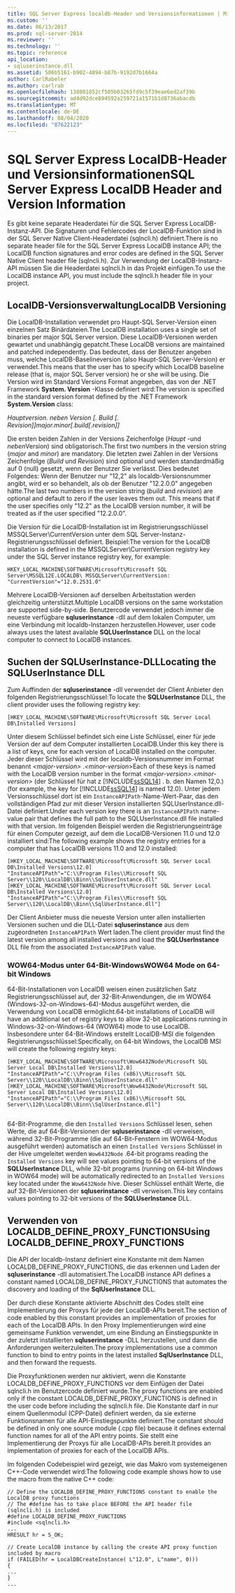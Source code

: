 ```yaml
---
title: SQL Server Express localdb-Header und Versionsinformationen | Microsoft-Dokumentation
ms.custom: ''
ms.date: 06/13/2017
ms.prod: sql-server-2014
ms.reviewer: ''
ms.technology: ''
ms.topic: reference
api_location:
- sqluserinstance.dll
ms.assetid: 506b5161-b902-4894-b87b-9192d7b1664a
author: CarlRabeler
ms.author: carlrab
ms.openlocfilehash: 138081852cf505b03265fd9c5f39eae6ed2af39b
ms.sourcegitcommit: ad4d92dce894592a259721a1571b1d8736abacdb
ms.translationtype: MT
ms.contentlocale: de-DE
ms.lasthandoff: 08/04/2020
ms.locfileid: "87622123"
---
```

# <a name="sql-server-express-localdb-header-and-version-information"></a><span data-ttu-id="71ebc-102">SQL Server Express LocalDB-Header und Versionsinformationen</span><span class="sxs-lookup"><span data-stu-id="71ebc-102">SQL Server Express LocalDB Header and Version Information</span></span>
  <span data-ttu-id="71ebc-103">Es gibt keine separate Headerdatei für die SQL Server Express LocalDB-Instanz-API. Die Signaturen und Fehlercodes der LocalDB-Funktion sind in der SQL Server Native Client-Headerdatei (sqlncli.h) definiert.</span><span class="sxs-lookup"><span data-stu-id="71ebc-103">There is no separate header file for the SQL Server Express LocalDB instance API; the LocalDB function signatures and error codes are defined in the SQL Server Native Client header file (sqlncli.h).</span></span> <span data-ttu-id="71ebc-104">Zur Verwendung der LocalDB-Instanz-API müssen Sie die Headerdatei sqlncli.h in das Projekt einfügen.</span><span class="sxs-lookup"><span data-stu-id="71ebc-104">To use the LocalDB instance API, you must include the sqlncli.h header file in your project.</span></span>  
  
## <a name="localdb-versioning"></a><span data-ttu-id="71ebc-105">LocalDB-Versionsverwaltung</span><span class="sxs-lookup"><span data-stu-id="71ebc-105">LocalDB Versioning</span></span>  
 <span data-ttu-id="71ebc-106">Die LocalDB-Installation verwendet pro Haupt-SQL Server-Version einen einzelnen Satz Binärdateien.</span><span class="sxs-lookup"><span data-stu-id="71ebc-106">The LocalDB installation uses a single set of binaries per major SQL Server version.</span></span> <span data-ttu-id="71ebc-107">Diese LocalDB-Versionen werden gewartet und unabhängig gepatcht.</span><span class="sxs-lookup"><span data-stu-id="71ebc-107">These LocalDB versions are maintained and patched independently.</span></span> <span data-ttu-id="71ebc-108">Das bedeutet, dass der Benutzer angeben muss, welche LocalDB-Baselineversion (also Haupt-SQL Server-Version) er verwendet.</span><span class="sxs-lookup"><span data-stu-id="71ebc-108">This means that the user has to specify which LocalDB baseline release (that is, major SQL Server version) he or she will be using.</span></span> <span data-ttu-id="71ebc-109">Die Version wird im Standard Versions Format angegeben, das von der .NET Framework **System. Version** -Klasse definiert wird:</span><span class="sxs-lookup"><span data-stu-id="71ebc-109">The version is specified in the standard version format defined by the .NET Framework **System.Version** class:</span></span>  
  
 <span data-ttu-id="71ebc-110">*Hauptversion. neben Version [. Build [. Revision]]*</span><span class="sxs-lookup"><span data-stu-id="71ebc-110">*major.minor[.build[.revision]]*</span></span>  
  
 <span data-ttu-id="71ebc-111">Die ersten beiden Zahlen in der Versions Zeichenfolge (*Haupt* -und *neben*Version) sind obligatorisch.</span><span class="sxs-lookup"><span data-stu-id="71ebc-111">The first two numbers in the version string (*major* and *minor*) are mandatory.</span></span> <span data-ttu-id="71ebc-112">Die letzten zwei Zahlen in der Versions Zeichenfolge (*Build* und *Revision*) sind optional und werden standardmäßig auf 0 (null) gesetzt, wenn der Benutzer Sie verlässt. Dies bedeutet Folgendes: Wenn der Benutzer nur "12,2" als localdb-Versionsnummer angibt, wird er so behandelt, als ob der Benutzer "12.2.0.0" angegeben hätte.</span><span class="sxs-lookup"><span data-stu-id="71ebc-112">The last two numbers in the version string (*build* and *revision*) are optional and default to zero if the user leaves them out. This means that if the user specifies only "12.2" as the LocalDB version number, it will be treated as if the user specified "12.2.0.0".</span></span>  
  
 <span data-ttu-id="71ebc-113">Die Version für die LocalDB-Installation ist im Registrierungsschlüssel MSSQLServer\CurrentVersion unter dem SQL Server-Instanz-Registrierungsschlüssel definiert. Beispiel:</span><span class="sxs-lookup"><span data-stu-id="71ebc-113">The version for the LocalDB installation is defined in the MSSQLServer\CurrentVersion registry key under the SQL Server instance registry key, for example:</span></span>  
  
```  
HKEY_LOCAL_MACHINE\SOFTWARE\Microsoft\Microsoft SQL Server\MSSQL12E.LOCALDB\ MSSQLServer\CurrentVersion: "CurrentVersion"="12.0.2531.0"  
```  
  
 <span data-ttu-id="71ebc-114">Mehrere LocalDB-Versionen auf derselben Arbeitsstation werden gleichzeitig unterstützt.</span><span class="sxs-lookup"><span data-stu-id="71ebc-114">Multiple LocalDB versions on the same workstation are supported side-by-side.</span></span> <span data-ttu-id="71ebc-115">Benutzercode verwendet jedoch immer die neueste verfügbare **sqluserinstance** -dll auf dem lokalen Computer, um eine Verbindung mit localdb-Instanzen herzustellen.</span><span class="sxs-lookup"><span data-stu-id="71ebc-115">However, user code always uses the latest available **SQLUserInstance** DLL on the local computer to connect to LocalDB instances.</span></span>  
  
## <a name="locating-the-sqluserinstance-dll"></a><span data-ttu-id="71ebc-116">Suchen der SQLUserInstance-DLL</span><span class="sxs-lookup"><span data-stu-id="71ebc-116">Locating the SQLUserInstance DLL</span></span>  
 <span data-ttu-id="71ebc-117">Zum Auffinden der **sqluserinstance** -dll verwendet der Client Anbieter den folgenden Registrierungsschlüssel:</span><span class="sxs-lookup"><span data-stu-id="71ebc-117">To locate the **SQLUserInstance** DLL, the client provider uses the following registry key:</span></span>  
  
```  
[HKEY_LOCAL_MACHINE\SOFTWARE\Microsoft\Microsoft SQL Server Local DB\Installed Versions]  
```  
  
 <span data-ttu-id="71ebc-118">Unter diesem Schlüssel befindet sich eine Liste Schlüssel, einer für jede Version der auf dem Computer installierten LocalDB.</span><span class="sxs-lookup"><span data-stu-id="71ebc-118">Under this key there is a list of keys, one for each version of LocalDB installed on the computer.</span></span> <span data-ttu-id="71ebc-119">Jeder dieser Schlüssel wird mit der localdb-Versionsnummer im Format benannt *\<major-version>* .*\<minor-version>*</span><span class="sxs-lookup"><span data-stu-id="71ebc-119">Each of these keys is named with the LocalDB version number in the format *\<major-version>*.*\<minor-version>*</span></span> <span data-ttu-id="71ebc-120">(der Schlüssel für hat z [!INCLUDE[ssSQL14](../../includes/sssql14-md.md)] . b. den Namen 12,0.)</span><span class="sxs-lookup"><span data-stu-id="71ebc-120">(for example, the key for [!INCLUDE[ssSQL14](../../includes/sssql14-md.md)] is named 12.0).</span></span> <span data-ttu-id="71ebc-121">Unter jedem Versionsschlüssel dort ist ein `InstanceAPIPath`-Name-Wert-Paar, das den vollständigen Pfad zur mit dieser Version installierten SQLUserInstance.dll-Datei definiert.</span><span class="sxs-lookup"><span data-stu-id="71ebc-121">Under each version key there is an `InstanceAPIPath` name-value pair that defines the full path to the SQLUserInstance.dll file installed with that version.</span></span> <span data-ttu-id="71ebc-122">Im folgenden Beispiel werden die Registrierungseinträge für einen Computer gezeigt, auf dem die LocalDB-Versionen 11.0 und 12.0 installiert sind:</span><span class="sxs-lookup"><span data-stu-id="71ebc-122">The following example shows the registry entries for a computer that has LocalDB versions 11.0 and 12.0 installed:</span></span>  
  
```  
[HKEY_LOCAL_MACHINE\SOFTWARE\Microsoft\Microsoft SQL Server Local DB\Installed Versions\12.0]  
"InstanceAPIPath"="C:\\Program Files\\Microsoft SQL Server\\120\\LocalDB\\Binn\\SqlUserInstance.dll"  
[HKEY_LOCAL_MACHINE\SOFTWARE\Microsoft\Microsoft SQL Server Local DB\Installed Versions\12.0]  
"InstanceAPIPath"="C:\\Program Files\\Microsoft SQL Server\\120\\LocalDB\\Binn\\SqlUserInstance.dll"]  
```  
  
 <span data-ttu-id="71ebc-123">Der Client Anbieter muss die neueste Version unter allen installierten Versionen suchen und die DLL-Datei **sqluserinstance** aus dem zugeordneten `InstanceAPIPath` Wert laden.</span><span class="sxs-lookup"><span data-stu-id="71ebc-123">The client provider must find the latest version among all installed versions and load the **SQLUserInstance** DLL file from the associated `InstanceAPIPath` value.</span></span>  
  
### <a name="wow64-mode-on-64-bit-windows"></a><span data-ttu-id="71ebc-124">WOW64-Modus unter 64-Bit-Windows</span><span class="sxs-lookup"><span data-stu-id="71ebc-124">WOW64 Mode on 64-bit Windows</span></span>  
 <span data-ttu-id="71ebc-125">64-Bit-Installationen von LocalDB weisen einen zusätzlichen Satz Registrierungsschlüssel auf, der 32-Bit-Anwendungen, die im WOW64 (Windows-32-on-Windows-64)-Modus ausgeführt werden, die Verwendung von LocalDB ermöglicht.</span><span class="sxs-lookup"><span data-stu-id="71ebc-125">64-bit installations of LocalDB will have an additional set of registry keys to allow 32-bit applications running in Windows-32-on-Windows-64 (WOW64) mode to use LocalDB.</span></span> <span data-ttu-id="71ebc-126">Insbesondere unter 64-Bit-Windows erstellt LocalDB-MSI die folgenden Registrierungsschlüssel:</span><span class="sxs-lookup"><span data-stu-id="71ebc-126">Specifically, on 64-bit Windows, the LocalDB MSI will create the following registry keys:</span></span>  
  
```  
[HKEY_LOCAL_MACHINE\SOFTWARE\Microsoft\Wow6432Node\Microsoft SQL Server Local DB\Installed Versions\12.0]  
"InstanceAPIPath"="C:\\Program Files (x86)\\Microsoft SQL Server\\120\\LocalDB\\Binn\\SqlUserInstance.dll"  
[HKEY_LOCAL_MACHINE\SOFTWARE\Microsoft\Wow6432Node\Microsoft SQL Server Local DB\Installed Versions\12.0]  
"InstanceAPIPath"="C:\\Program Files (x86)\\Microsoft SQL Server\\120\\LocalDB\\Binn\\SqlUserInstance.dll"]  
  
```  
  
 <span data-ttu-id="71ebc-127">64-Bit-Programme, die den `Installed Versions` Schlüssel lesen, sehen Werte, die auf 64-Bit-Versionen der **sqluserinstance** -dll verweisen, während 32-Bit-Programme (die auf 64-Bit-Fenstern im WOW64-Modus ausgeführt werden) automatisch an einen `Installed Versions` Schlüssel in der Hive umgeleitet werden `Wow6432Node` .</span><span class="sxs-lookup"><span data-stu-id="71ebc-127">64-bit programs reading the `Installed Versions` key will see values pointing to 64-bit versions of the **SQLUserInstance** DLL, while 32-bit programs (running on 64-bit Windows in WOW64 mode) will be automatically redirected to an `Installed Versions` key located under the `Wow6432Node` hive.</span></span> <span data-ttu-id="71ebc-128">Dieser Schlüssel enthält Werte, die auf 32-Bit-Versionen der **sqluserinstance** -dll verweisen.</span><span class="sxs-lookup"><span data-stu-id="71ebc-128">This key contains values pointing to 32-bit versions of the **SQLUserInstance** DLL.</span></span>  
  
## <a name="using-localdb_define_proxy_functions"></a><span data-ttu-id="71ebc-129">Verwenden von LOCALDB_DEFINE_PROXY_FUNCTIONS</span><span class="sxs-lookup"><span data-stu-id="71ebc-129">Using LOCALDB_DEFINE_PROXY_FUNCTIONS</span></span>  
 <span data-ttu-id="71ebc-130">Die API der localdb-Instanz definiert eine Konstante mit dem Namen LOCALDB_DEFINE_PROXY_FUNCTIONS, die das erkennen und Laden der **sqluserinstance** -dll automatisiert.</span><span class="sxs-lookup"><span data-stu-id="71ebc-130">The LocalDB instance API defines a constant named LOCALDB_DEFINE_PROXY_FUNCTIONS that automates the discovery and loading of the **SqlUserInstance** DLL.</span></span>  
  
 <span data-ttu-id="71ebc-131">Der durch diese Konstante aktivierte Abschnitt des Codes stellt eine Implementierung der Proxys für jede der LocalDB-APIs bereit.</span><span class="sxs-lookup"><span data-stu-id="71ebc-131">The section of code enabled by this constant provides an implementation of proxies for each of the LocalDB APIs.</span></span> <span data-ttu-id="71ebc-132">In den Proxy Implementierungen wird eine gemeinsame Funktion verwendet, um eine Bindung an Einstiegspunkte in der zuletzt installierten **sqluserinstance** -DLL herzustellen, und dann die Anforderungen weiterzuleiten.</span><span class="sxs-lookup"><span data-stu-id="71ebc-132">The proxy implementations use a common function to bind to entry points in the latest installed **SqlUserInstance** DLL, and then forward the requests.</span></span>  
  
 <span data-ttu-id="71ebc-133">Die Proxyfunktionen werden nur aktiviert, wenn die Konstante LOCALDB_DEFINE_PROXY_FUNCTIONS vor dem Einfügen der Datei sqlncli.h im Benutzercode definiert wurde.</span><span class="sxs-lookup"><span data-stu-id="71ebc-133">The proxy functions are enabled only if the constant LOCALDB_DEFINE_PROXY_FUNCTIONS is defined in the user code before including the sqlncli.h file.</span></span> <span data-ttu-id="71ebc-134">Die Konstante darf in nur einem Quellenmodul (CPP-Datei) definiert werden, da sie externe Funktionsnamen für alle API-Einstiegspunkte definiert.</span><span class="sxs-lookup"><span data-stu-id="71ebc-134">The constant should be defined in only one source module (.cpp file) because it defines external function names for all of the API entry points.</span></span> <span data-ttu-id="71ebc-135">Sie stellt eine Implementierung der Proxys für alle LocalDB-APIs bereit.</span><span class="sxs-lookup"><span data-stu-id="71ebc-135">It provides an implementation of proxies for each of the LocalDB APIs.</span></span>  
  
 <span data-ttu-id="71ebc-136">Im folgenden Codebeispiel wird gezeigt, wie das Makro vom systemeigenen C++-Code verwendet wird:</span><span class="sxs-lookup"><span data-stu-id="71ebc-136">The following code example shows how to use the macro from the native C++ code:</span></span>  
  
```  
// Define the LOCALDB_DEFINE_PROXY_FUNCTIONS constant to enable the LocalDB proxy functions   
// The #define has to take place BEFORE the API header file (sqlncli.h) is included  
#define LOCALDB_DEFINE_PROXY_FUNCTIONS  
#include <sqlncli.h>  
...  
HRESULT hr = S_OK;  
  
// Create LocalDB instance by calling the create API proxy function included by macro  
if (FAILED(hr = LocalDBCreateInstance( L"12.0", L"name", 0)))  
{  
...  
}  
...  
  
```  
  
  
